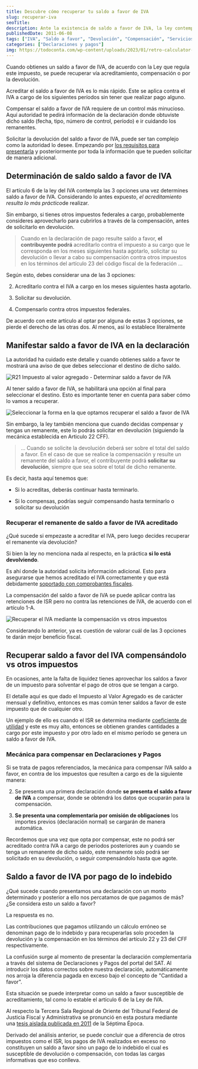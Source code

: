 ```yaml
---
title: Descubre cómo recuperar tu saldo a favor de IVA
slug: recuperar-iva
seoTitle: 
description: Ante la existencia de saldo a favor de IVA, la ley contempla 3 posibilidades en las que podemos recuperar este impuesto.
publishedDate: 2011-06-08
tags: ["IVA", "Saldo a favor", "Devolución", "Compensación", "Servicios"]
categories: ["Declaraciones y pagos"]
img: https://todoconta.com/wp-content/uploads/2023/01/retro-calculator-desk-yellow.jpeg
---
```



Cuando obtienes un saldo a favor de IVA, de acuerdo con la Ley que regula este impuesto, se puede recuperar vía acreditamiento, compensación o por la devolución.




Acreditar el saldo a favor de IVA es lo más rápido. Este se aplica contra el IVA a cargo de los siguientes períodos sin tener que realizar pago alguno.




Compensar el saldo a favor de IVA requiere de un control más minucioso. Aquí autoridad te pedirá información de la declaración donde obtuviste dicho saldo (fecha, tipo, número de control, período) e ir cuidando los remanentes.




Solicitar la devolución del saldo a favor de IVA, puede ser tan complejo como la autoridad lo desee. Empezando por [los requisitos para presentarla](https://www.sat.gob.mx/tramites/24016/solicita-tu-devolucion) y posteriormente por toda la información que te pueden solicitar de manera adicional.




Determinación de saldo saldo a favor de IVA
-------------------------------------------




El artículo 6 de la ley del IVA contempla las 3 opciones una vez determines saldo a favor de IVA. Considerando lo antes expuesto, *el acreditamiento resulta lo más práctico*de realizar.




Sin embargo, si tienes otros impuestos federales a cargo, probablemente consideres aprovecharlo para cubrirlos a través de la compensación, antes de solicitarlo en devolución.





> Cuando en la declaración de pago resulte saldo a favor, **el contribuyente podrá** acreditarlo contra el impuesto a su cargo que le corresponda en los meses siguientes hasta agotarlo, solicitar su devolución o llevar a cabo su compensación contra otros impuestos en los términos del artículo 23 del código fiscal de la federación …




Según esto, debes considerar una de las 3 opciones:




2. Acreditarlo contra el IVA a cargo en los meses siguientes hasta agotarlo.

6. Solicitar su devolución.

10. Compensarlo contra otros impuestos federales.




De acuerdo con este artículo al optar por alguna de estas 3 opciones, se pierde el derecho de las otras dos. Al menos, así lo establece literalmente




Manifestar saldo a favor de IVA en la declaración
-------------------------------------------------




La autoridad ha cuidado este detalle y cuando obtienes saldo a favor te mostrará una aviso de que debes seleccionar el destino de dicho saldo.




![R21 Impuesto al valor agregado - Determinar saldo a favor de IVA](https://s3-us-west-1.amazonaws.com/todoconta/2020/10/saldo-a-favor-de-IVA-formulario-R21.png)


Al tener saldo a favor de IVA, se habilitará una opción al final para seleccionar el destino. Esto es importante tener en cuenta para saber cómo lo vamos a recuperar.




![Seleccionar la forma en la que optamos recuperar el saldo a favor de IVA](https://s3-us-west-1.amazonaws.com/todoconta/2020/10/saldo-a-favor-de-IVA-formulario-R21-selecciona-la-opci-n.png)


Sin embargo, la ley también menciona que cuando decidas compensar y tengas un remanente, este lo podrás solicitar en devolución (siguiendo la mecánica establecida en Articulo 22 CFF).





> … Cuando se solicite la devolución deberá ser sobre el total del saldo a favor. En el caso de que se realice la compensación y resulte un remanente del saldo a favor, el contribuyente podrá **solicitar su devolución**, siempre que sea sobre el total de dicho remanente.




Es decir, hasta aquí tenemos que:




* Si lo acreditas, deberás continuar hasta terminarlo.

* Si lo compensas, podrías seguir compensando hasta terminarlo o solicitar su devolución




### Recuperar el remanente de saldo a favor de IVA acreditado




¿Qué sucede si empezaste a acreditar el IVA, pero luego decides recuperar el remanente vía devolución?




Si bien la ley no menciona nada al respecto, en la práctica **si lo está devolviendo**.




Es ahí donde la autoridad solicita información adicional. Esto para asegurarse que hemos acreditado el IVA correctamente y que está debidamente [soportado con comprobantes fiscales](https://todoconta.com/extraer-informacion-cfdi/).




La compensación del saldo a favor de IVA se puede aplicar contra las retenciones de ISR pero no contra las retenciones de IVA, de acuerdo con el artículo 1\-A.




![Recuperar el IVA mediante la compensación vs otros impuestos](https://s3-us-west-1.amazonaws.com/todoconta/2020/10/No-se-puede-compensar-contra-IVA-retenciones.png)


Considerando lo anterior, ya es cuestión de valorar cuál de las 3 opciones te darán mejor beneficio fiscal.




Recuperar saldo a favor del IVA compensándolo vs otros impuestos
----------------------------------------------------------------




En ocasiones, ante la falta de liquidez tienes aprovechar los saldos a favor de un impuesto para solventar el pago de otros que se tengan a cargo.




El detalle aquí es que dado el Impuesto al Valor Agregado es de carácter mensual y definitivo, entonces es mas común tener saldos a favor de este impuesto que de cualquier otro.




Un ejemplo de ello es cuando el ISR se determina mediante [coeficiente de utilidad](https://todoconta.com/coeficiente-utilidad-pagos-provisionales/) y este es muy alto, entonces se obtienen grandes cantidades a cargo por este impuesto y por otro lado en el mismo período se genera un saldo a favor de IVA.




### Mecánica para compensar en Declaraciones y Pagos




Si se trata de pagos referenciados, la mecánica para compensar IVA saldo a favor, en contra de los impuestos que resulten a cargo es de la siguiente manera:




2. Se presenta una primera declaración donde **se presenta el saldo a favor de IVA** a compensar, donde se obtendrá los datos que ocuparán para la compensación.

6. **Se presenta una complementaria por omisión de obligaciones** los importes previos (declaración normal) se cargarán de manera automática.




Recordemos que una vez que opta por compensar, este no podrá ser acreditado contra IVA a cargo de periodos posteriores aun y cuando se tenga un remanente de dicho saldo, este remanente solo podrá ser solicitado en su devolución, o seguir compensándolo hasta que agote.




Saldo a favor de IVA por pago de lo indebido
--------------------------------------------




¿Qué sucede cuando presentamos una declaración con un monto determinado y posterior a ello nos percatamos de que pagamos de más? ¿Se considera esto un saldo a favor?




La respuesta es no.




Las contribuciones que pagamos utilizando un cálculo erróneo se denominan pago de lo indebido y para recuperarlas solo proceden la devolución y la compensación en los términos del artículo 22 y 23 del CFF respectivamente.




La confusión surge al momento de presentar la declaración complementaria a través del sistema de Declaraciones y Pagos del portal del SAT. Al introducir los datos correctos sobre nuestra declaración, automáticamente nos arroja la diferencia pagada en exceso bajo el concepto de "Cantidad a favor".




Esta situación se puede interpretar como un saldo a favor susceptible de acreditamiento, tal como lo estable el artículo 6 de la Ley de IVA.




Al respecto la Tercera Sala Regional de Oriente del Tribunal Federal de Justicia Fiscal y Administrativa se pronunció en esta postura mediante una [tesis aislada publicada en 2011](http://www.ccpg.org.mx/images/fondo-editorial/boletines/descargas/2011/12-Boletin%20Tecnico%20Diciembre.pdf) de la Séptima Época.




Derivado del análisis anterior, se puede concluir que a diferencia de otros impuestos como el ISR, los pagos de IVA realizados en exceso no constituyen un saldo a favor sino un pago de lo indebido el cual es susceptible de devolución o compensación, con todas las cargas informativas que eso conlleva.



